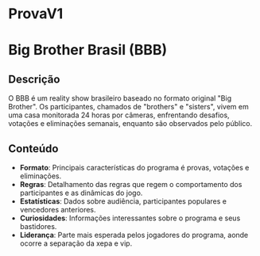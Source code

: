 # ProvaV1

# Big Brother Brasil (BBB)
## Descrição
O BBB é um reality show brasileiro baseado no formato original "Big Brother". Os participantes, chamados de "brothers" e "sisters", vivem em uma casa monitorada 24 horas por câmeras, enfrentando desafios, votações e eliminações semanais, enquanto são observados pelo público.

## Conteúdo

- **Formato**: Principais características do programa é provas, votações e eliminações.
- **Regras**: Detalhamento das regras que regem o comportamento dos participantes e as dinâmicas do jogo.
- **Estatísticas**: Dados sobre audiência, participantes populares e vencedores anteriores.
- **Curiosidades**: Informações interessantes sobre o programa e seus bastidores.
- **Liderança**: Parte mais esperada pelos jogadores do programa, aonde ocorre a separação da xepa e vip. 
  
